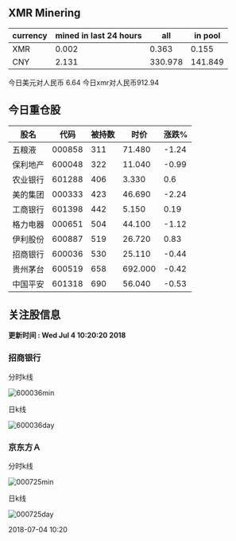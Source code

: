 ## XMR Minering

|currency|mined in last 24 hours|all|in pool|
|---|---|---|---|
|XMR|0.002|0.363|0.155|
|CNY|2.131|330.978|141.849|

今日美元对人民币 6.64	今日xmr对人民币912.94


## 今日重仓股 

|股名|代码|被持数|时价|涨跌%|
|---|---|---|---|---|
|五粮液|000858|311|71.480|-1.24|
|保利地产|600048|322|11.040|-0.99|
|农业银行|601288|406|3.330|0.6|
|美的集团|000333|423|46.690|-2.24|
|工商银行|601398|442|5.150|0.19|
|格力电器|000651|504|44.100|-1.12|
|伊利股份|600887|519|26.720|0.83|
|招商银行|600036|530|25.110|-0.44|
|贵州茅台|600519|658|692.000|-0.42|
|中国平安|601318|690|56.040|-0.53|

## 关注股信息
**更新时间 : Wed Jul  4 10:20:20 2018**
### 招商银行 
分时k线

![600036min](http://image.sinajs.cn/newchart/min/n/sh600036.gif)

日k线

![600036day](http://image.sinajs.cn/newchart/daily/n/sh600036.gif)

### 京东方Ａ 
分时k线

![000725min](http://image.sinajs.cn/newchart/min/n/sz000725.gif)

日k线

![000725day](http://image.sinajs.cn/newchart/daily/n/sz000725.gif)

2018-07-04 10:20